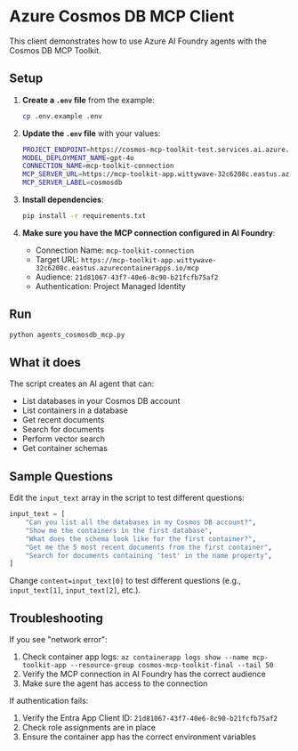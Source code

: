 # Azure Cosmos DB MCP Client

This client demonstrates how to use Azure AI Foundry agents with the Cosmos DB MCP Toolkit.

## Setup

1. **Create a `.env` file** from the example:
   ```bash
   cp .env.example .env
   ```

2. **Update the `.env` file** with your values:
   ```bash
   PROJECT_ENDPOINT=https://cosmos-mcp-toolkit-test.services.ai.azure.com/api/projects/cosmos-mcp-toolkit-test-project
   MODEL_DEPLOYMENT_NAME=gpt-4o
   CONNECTION_NAME=mcp-toolkit-connection
   MCP_SERVER_URL=https://mcp-toolkit-app.wittywave-32c6208c.eastus.azurecontainerapps.io/mcp
   MCP_SERVER_LABEL=cosmosdb
   ```

3. **Install dependencies**:
   ```bash
   pip install -r requirements.txt
   ```

4. **Make sure you have the MCP connection configured in AI Foundry**:
   - Connection Name: `mcp-toolkit-connection`
   - Target URL: `https://mcp-toolkit-app.wittywave-32c6208c.eastus.azurecontainerapps.io/mcp`
   - Audience: `21d81067-43f7-40e6-8c90-b21fcfb75af2`
   - Authentication: Project Managed Identity

## Run

```bash
python agents_cosmosdb_mcp.py
```

## What it does

The script creates an AI agent that can:
- List databases in your Cosmos DB account
- List containers in a database
- Get recent documents
- Search for documents
- Perform vector search
- Get container schemas

## Sample Questions

Edit the `input_text` array in the script to test different questions:

```python
input_text = [
    "Can you list all the databases in my Cosmos DB account?",
    "Show me the containers in the first database",
    "What does the schema look like for the first container?",
    "Get me the 5 most recent documents from the first container",
    "Search for documents containing 'test' in the name property",
]
```

Change `content=input_text[0]` to test different questions (e.g., `input_text[1]`, `input_text[2]`, etc.).

## Troubleshooting

If you see "network error":
1. Check container app logs: `az containerapp logs show --name mcp-toolkit-app --resource-group cosmos-mcp-toolkit-final --tail 50`
2. Verify the MCP connection in AI Foundry has the correct audience
3. Make sure the agent has access to the connection

If authentication fails:
1. Verify the Entra App Client ID: `21d81067-43f7-40e6-8c90-b21fcfb75af2`
2. Check role assignments are in place
3. Ensure the container app has the correct environment variables
